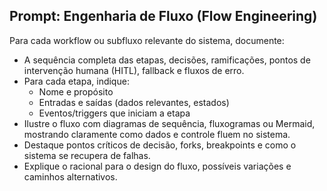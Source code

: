 ## Prompt: Engenharia de Fluxo (Flow Engineering)

Para cada workflow ou subfluxo relevante do sistema, documente:

- A sequência completa das etapas, decisões, ramificações, pontos de intervenção humana (HITL), fallback e fluxos de erro.
- Para cada etapa, indique:
    - Nome e propósito
    - Entradas e saídas (dados relevantes, estados)
    - Eventos/triggers que iniciam a etapa
- Ilustre o fluxo com diagramas de sequência, fluxogramas ou Mermaid, mostrando claramente como dados e controle fluem no sistema.
- Destaque pontos críticos de decisão, forks, breakpoints e como o sistema se recupera de falhas.
- Explique o racional para o design do fluxo, possíveis variações e caminhos alternativos.
